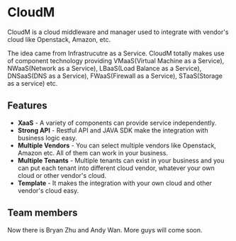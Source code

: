 # CloudM

CloudM is a cloud middleware and manager used to integrate with vendor's cloud like Openstack, Amazon, etc.

The idea came from Infrastrucutre as a Service. CloudM totally makes use of component technology providing VMaaS(Virtual Machine as a Service), NWaaS(Network as a Service), LBaaS(Load Balance as a Service), DNSaaS(DNS as a Service), FWaaS(Firewall as a Service), STaaS(Storage as a service) etc.

## Features
* **XaaS** - A variety of components can provide service independently.
* **Strong API** - Restful API and JAVA SDK make the integration with business logic easy.
* **Multiple Vendors** - You can select multiple vendors like Openstack, Amazon etc. All of them can work in your business.
* **Multiple Tenants** - Multiple tenants can exist in your business and you can put each tenant into different cloud vendor, whatever your own cloud or other vendor's cloud.
* **Template** - It makes the integration with your own cloud and other vendor's cloud easy.

## Team members

Now there is Bryan Zhu and Andy Wan.
More guys will come soon.
